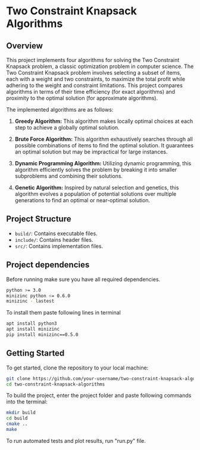 # Two Constraint Knapsack Algorithms

## Overview

This project implements four algorithms for solving the Two Constraint Knapsack problem, a classic optimization problem in computer science. The Two Constraint Knapsack problem involves selecting a subset of items, each with a weight and two constraints, to maximize the total profit while adhering to the weight and constraint limitations. This project compares algorithms in terms of their time efficiency (for exact algorithms) and proximity to the optimal solution (for approximate algorithms).

The implemented algorithms are as follows:

1. **Greedy Algorithm:** This algorithm makes locally optimal choices at each step to achieve a globally optimal solution.

2. **Brute Force Algorithm:** This algorithm exhaustively searches through all possible combinations of items to find the optimal solution. It guarantees an optimal solution but may be impractical for large instances.

3. **Dynamic Programming Algorithm:** Utilizing dynamic programming, this algorithm efficiently solves the problem by breaking it into smaller subproblems and combining their solutions.

4. **Genetic Algorithm:** Inspired by natural selection and genetics, this algorithm evolves a population of potential solutions over multiple generations to find an optimal or near-optimal solution.

## Project Structure

- `build/`: Contains executable files.
- `include/`: Contains header files.
- `src/`: Contains implementation files.

## Project dependencies
Before running make sure you have all required dependencies.
```bash
python >= 3.0
minizinc python <= 0.6.0
minizinc - lastest
```
To install them paste following lines in terminal
```bash
apt install python3
apt install minizinc
pip install minizinc==0.5.0
```

## Getting Started

To get started, clone the repository to your local machine:

```bash
git clone https://github.com/your-username/two-constraint-knapsack-algorithms.git
cd two-constraint-knapsack-algorithms
```

To build the project, enter the project folder and paste following commands into the terminal:
```bash
mkdir build
cd build
cmake ..
make
```

To run automated tests and plot results, run "run.py" file.
